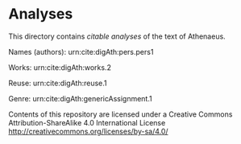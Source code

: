 # Analyses

This directory contains *citable analyses* of the text of Athenaeus.

Names (authors): urn:cite:digAth:pers.pers1

Works: urn:cite:digAth:works.2

Reuse: urn:cite:digAth:reuse.1

Genre: urn:cite:digAth:genericAssignment.1

Contents of this repository are licensed under a Creative Commons Attribution-ShareAlike 4.0 International License http://creativecommons.org/licenses/by-sa/4.0/

